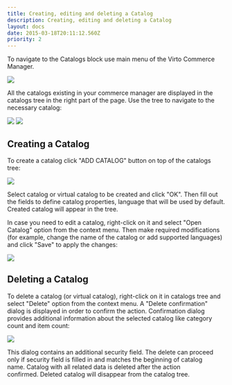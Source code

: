 ```yaml
---
title: Creating, editing and deleting a Catalog
description: Creating, editing and deleting a Catalog
layout: docs
date: 2015-03-18T20:11:12.560Z
priority: 2
---
```

To navigate to the Catalogs block use main menu of the Virto Commerce Manager.

<img src="../../../../assets/images/docs/001-catalogs-in-bar.PNG" />

All the catalogs existing in your commerce manager are displayed in the catalogs tree in the right part of the page. Use the tree to navigate to the necessary catalog:

<img src="../../../../assets/images/docs/002-catalog-tree.PNG" />

<img src="../../../../assets/images/docs/003-view-catalog.PNG" />

## Creating a Catalog

To create a catalog click "ADD CATALOG" button on top of the catalogs tree:

<img src="../../../../assets/images/docs/008-added-catalog.PNG" />

Select catalog or virtual catalog to be created and click "OK". Then fill out the fields to define catalog properties, language that will be used by default. Created catalog will appear in the tree.

In case you need to edit a catalog, right-click on it and select "Open Catalog" option from the context menu. Then make required modifications (for example, change the name of the catalog or add supported languages) and click "Save" to apply the changes:

<img src="../../../../assets/images/docs/011-edit-catalog.PNG" />

## Deleting a Catalog

To delete a catalog (or virtual catalog), right-click on it in catalogs tree and select "Delete" option from the context menu. A "Delete confirmation" dialog is displayed in order to confirm the action. Confirmation dialog provides additional information about the selected catalog like category count and item count:

<img src="../../../../assets/images/docs/ConfirmationCatalogDelete.PNG" />

This dialog contains an additional security field. The delete can proceed only if security field is filled in and matches the beginning of catalog name. Catalog with all related data is deleted after the action confirmed. Deleted catalog will disappear from the catalog tree.